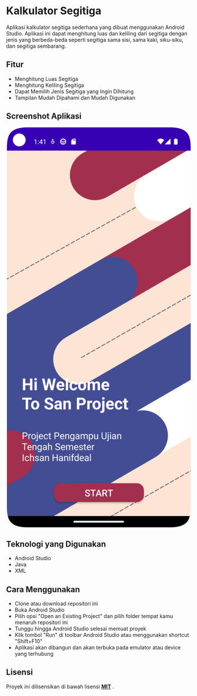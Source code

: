# Kalkulator Segitiga
 
Aplikasi kalkulator segitiga sederhana yang dibuat menggunakan Android Studio. Aplikasi ini dapat menghitung luas dan keliling dari segitiga dengan jenis yang berbeda-beda seperti segitiga sama sisi, sama kaki, siku-siku, dan segitiga sembarang.

## Fitur

- Menghitung Luas Segitiga
- Menghitung Keliling Segitiga
- Dapat Memilih Jenis Segitiga yang Ingin Dihitung
- Tampilan Mudah Dipahami dan Mudah Digunakan

## Screenshot Aplikasi

 <div align="center">
  <img src="welcome.png" alt="Welcome Screen" width="500"/>
</div>


## Teknologi yang Digunakan

- Android Studio
- Java
- XML

## Cara Menggunakan

- Clone atau download repositori ini
- Buka Android Studio
- Pilih opsi "Open an Existing Project" dan pilih folder tempat kamu menaruh repositori ini
- Tunggu hingga Android Studio selesai memuat proyek
- Klik tombol "Run" di toolbar Android Studio atau menggunakan shortcut "Shift+F10"
- Aplikasi akan dibangun dan akan terbuka pada emulator atau device yang terhubung

## Lisensi

Proyek ini dilisensikan di bawah lisensi **[MIT](https://github.com/IchsanHanifdeal/Kalkulator-Segitiga/blob/main/LICENSE)**
.
